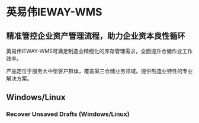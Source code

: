 # 英易伟IEWAY-WMS

## 精准管控企业资产管理流程，助力企业资本良性循环

英易伟IEWAY-WMS可满足制造业精细化的库存管理需求，全面提升仓储作业工作效率。

产品定位于服务大中型客户群体，覆盖第三仓储业务领域。提供制造业特性的专业解决方案。


## Windows/Linux 


### Recover Unsaved Drafts (Windows/Linux)


